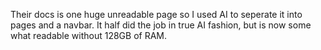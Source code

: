 Their docs is one huge unreadable page so I used AI to seperate it into pages and a navbar. It half did the job in true AI fashion, but is now some what readable without 128GB of RAM.
